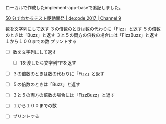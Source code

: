 

ローカルで作成したimplement-app-baseで追記しました。


[50 分でわかるテスト駆動開発 | de:code 2017 | Channel 9](https://channel9.msdn.com/Events/de-code/2017/DO03)


数を文字列にして返す
３の倍数のときは数の代わりに「Fizz」と返す
５の倍数のときは「Buzz」と返す
３と５の両方の倍数の場合には「FizzBuzz」と返す
１から１００までの数
プリントする


- [ ] 数を文字列にして返す
  - [ ] 1を渡したら文字列"1"を返す
- [ ] ３の倍数のときは数の代わりに「Fizz」と返す
- [ ] ５の倍数のときは「Buzz」と返す
- [ ] ３と５の両方の倍数の場合には「FizzBuzz」と返す
- [ ] １から１００までの数
- [ ] プリントする

